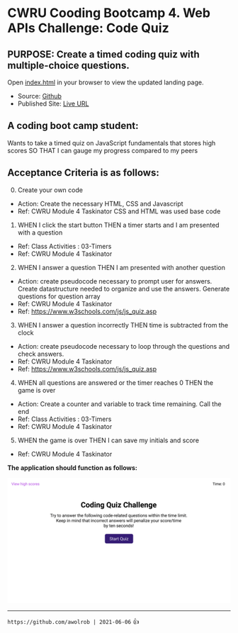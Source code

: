 # CWRU Cooding Bootcamp 4. Web APIs Challenge: Code Quiz

## PURPOSE:  Create a timed coding quiz with multiple-choice questions.

Open [index.html](./index.html) in your browser to view the updated landing page.
   - Source: [Github](https://github.com/awolrob/code-quiz)
   - Published Site: [Live URL](https://awolrob.github.io/code-quiz/)

## A coding boot camp student:
Wants to take a timed quiz on JavaScript fundamentals that stores high scores SO THAT I can gauge my progress compared to my peers 

## Acceptance Criteria is as follows:

0. Create your own code
- Action: Create the necessary HTML, CSS and Javascript
- Ref: CWRU Module 4 Taskinator CSS and HTML was used base code  

1. WHEN I click the start button THEN a timer starts and I am presented with a question
- Ref: Class Activities : 03-Timers
- Ref: CWRU Module 4 Taskinator

2. WHEN I answer a question THEN I am presented with another question
- Action: create pseudocode necessary to prompt user for answers.  Create datastructure needed to organize and use the answers.  Generate questions for question array
- Ref: CWRU Module 4 Taskinator
- Ref: https://www.w3schools.com/js/js_quiz.asp

3. WHEN I answer a question incorrectly THEN time is subtracted from the clock
- Action: create pseudocode necessary to loop through the questions and check answers.
- Ref: CWRU Module 4 Taskinator
- Ref: https://www.w3schools.com/js/js_quiz.asp

4. WHEN all questions are answered or the timer reaches 0 THEN the game is over
- Action: Create a counter and variable to track time remaining.  Call the end 
- Ref: Class Activities : 03-Timers
- Ref: CWRU Module 4 Taskinator

5. WHEN the game is over THEN I can save my initials and score
- Ref: CWRU Module 4 Taskinator

**The application should function as follows:**

![code quiz](./assets/images/04-web-apis-homework-demo.gif)

- - -
` https://github.com/awolrob | 2021-06-06 `  :+1:
